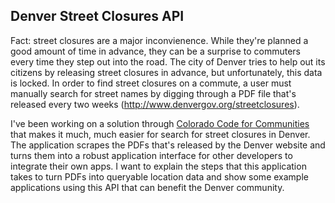 ## Denver Street Closures API

Fact: street closures are a major inconvienence. While they're planned a good amount of time in advance, 
they can be a surprise to commuters every time they step out into the road.
The city of Denver tries to help out its citizens by releasing street closures in advance, but unfortunately,
this data is locked. In order to find street closures on a commute, a user must manually search for street names by
digging through a PDF file that's released every two weeks 
(http://www.denvergov.org/streetclosures).

I've been working on a solution through [Colorado Code for Communities](http://codeforcommunities.org/) 
that makes it much, much easier for search for street closures in Denver. The application scrapes the PDFs that's 
released by the Denver website and turns them into a robust application interface for other developers 
to integrate their own apps. I want to explain the steps that this application takes to turn PDFs into queryable 
location data and show some example applications using this API that can benefit the Denver community. 
